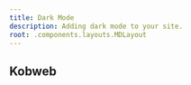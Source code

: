 ```yaml
---
title: Dark Mode
description: Adding dark mode to your site.
root: .components.layouts.MDLayout
---
```


## Kobweb 

<CP c=".docs.dark_mode.DarkModeSteps()" file="ThemeToggle" />
